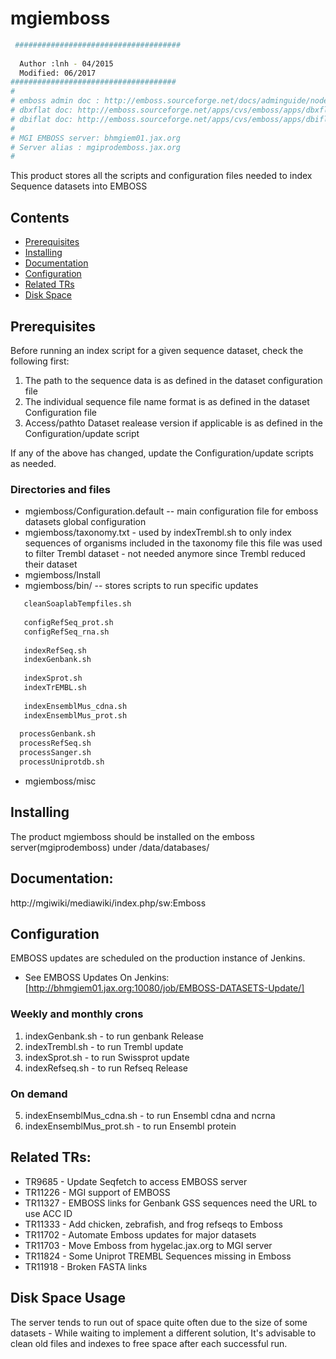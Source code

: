 # mgiemboss

```bash 
 #####################################
 
  Author :lnh - 04/2015
  Modified: 06/2017
#####################################
#
# emboss admin doc : http://emboss.sourceforge.net/docs/adminguide/node19.html
# dbxflat doc: http://emboss.sourceforge.net/apps/cvs/emboss/apps/dbxflat.html
# dbiflat doc: http://emboss.sourceforge.net/apps/cvs/emboss/apps/dbiflat.html
#
# MGI EMBOSS server: bhmgiem01.jax.org
# Server alias : mgiprodemboss.jax.org
#
```
This product stores all the scripts and configuration files needed to index Sequence datasets into EMBOSS 

## Contents
- [Prerequisites](#prerequisites)
- [Installing](#installing)
- [Documentation](#documentation)
- [Configuration](#configuration)
- [Related TRs](#related-trs)
- [Disk Space](#disk-space-usage)

## Prerequisites 
Before running an index script for a given sequence dataset, check the following first:

 1. The path to the sequence data is as defined in the dataset configuration file
 2. The individual sequence file name format is as defined in the dataset Configuration file
 3. Access/pathto Dataset realease version if applicable is as defined in the Configuration/update script 
   
If any of the above has changed, update the Configuration/update scripts as needed. 

### Directories and files

 * mgiemboss/Configuration.default  -- main configuration file for emboss datasets global configuration
 * mgiemboss/taxonomy.txt - used by indexTrembl.sh  to only index sequences of organisms included in the taxonomy file
  this file was used to filter Trembl dataset - not needed anymore since Trembl reduced their dataset
 * mgiemboss/Install   
 * mgiemboss/bin/      -- stores scripts  to run specific updates 
 ```bash
    cleanSoaplabTempfiles.sh  
    
    configRefSeq_prot.sh	  
    configRefSeq_rna.sh	  
    
    indexRefSeq.sh		
    indexGenbank.sh	
    
    indexSprot.sh	
    indexTrEMBL.sh
   
    indexEnsemblMus_cdna.sh
    indexEnsemblMus_prot.sh
    
   processGenbank.sh
   processRefSeq.sh
   processSanger.sh
   processUniprotdb.sh
```
 * mgiemboss/misc 
 
## Installing
The product mgiemboss should be installed on the emboss server(mgiprodemboss)
under /data/databases/

## Documentation:
http://mgiwiki/mediawiki/index.php/sw:Emboss

## Configuration 

EMBOSS updates are scheduled on the production instance of Jenkins.

* See EMBOSS Updates On Jenkins: [http://bhmgiem01.jax.org:10080/job/EMBOSS-DATASETS-Update/]

### Weekly and monthly crons

1. indexGenbank.sh          - to run genbank Release
2. indexTrembl.sh           - to run Trembl update
3. indexSprot.sh            - to run Swissprot update
4. indexRefseq.sh           - to run Refseq Release

### On demand

5. indexEnsemblMus_cdna.sh  - to run Ensembl cdna and ncrna
6. indexEnsemblMus_prot.sh  - to run Ensembl protein


## Related TRs:
* TR9685  - Update Seqfetch to access EMBOSS server
* TR11226 - MGI support of EMBOSS
* TR11327 - EMBOSS links for Genbank GSS sequences need the URL to use ACC ID
* TR11333 - Add chicken, zebrafish, and frog refseqs to Emboss
* TR11702 - Automate Emboss updates for major datasets
* TR11703 - Move Emboss from hygelac.jax.org to MGI server
* TR11824 - Some Uniprot TREMBL Sequences missing in Emboss
* TR11918 - Broken FASTA links

## Disk Space Usage

The server tends to run out of space quite often due to the size of some datasets - While waiting to implement 
a different solution, It's advisable to clean old files and indexes to free space after each successful run.



